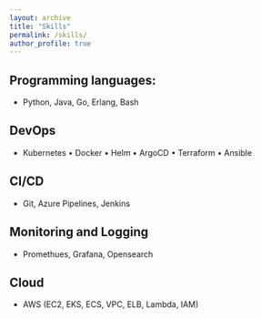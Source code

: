 ```yaml
---
layout: archive
title: "Skills"
permalink: /skills/
author_profile: true
---
```


## Programming languages:
* Python, Java, Go, Erlang, Bash

## DevOps
* Kubernetes • Docker • Helm • ArgoCD • Terraform • Ansible

## CI/CD
* Git, Azure Pipelines, Jenkins

## Monitoring and Logging
* Promethues, Grafana, Opensearch

## Cloud
* AWS (EC2, EKS, ECS, VPC, ELB, Lambda, IAM)
